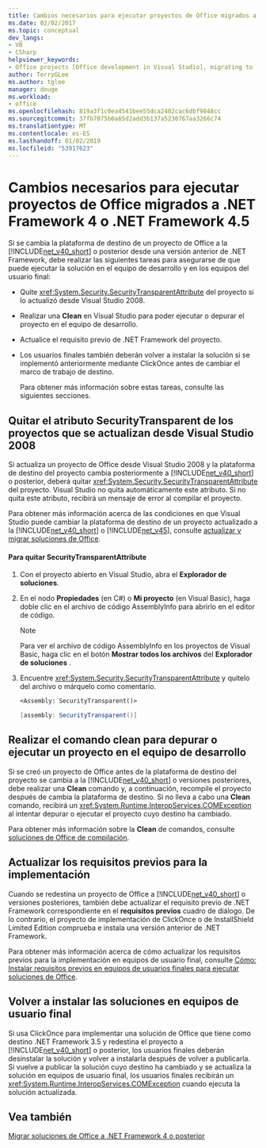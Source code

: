 ```yaml
---
title: Cambios necesarios para ejecutar proyectos de Office migrados a .NET Framework 4 o .NET Framework 4.5
ms.date: 02/02/2017
ms.topic: conceptual
dev_langs:
- VB
- CSharp
helpviewer_keywords:
- Office projects [Office development in Visual Studio], migrating to .NET Framework 4
author: TerryGLee
ms.author: tglee
manager: douge
ms.workload:
- office
ms.openlocfilehash: 819a3f1c0ea4541bee55dca2402cac6dbf9848cc
ms.sourcegitcommit: 37fb7075b0a65d2add3b137a5230767aa3266c74
ms.translationtype: MT
ms.contentlocale: es-ES
ms.lasthandoff: 01/02/2019
ms.locfileid: "53917623"
---
```

# <a name="required-changes-to-run-office-projects-that-you-migrate-to-the-net-framework-4-or-the-net-framework-45"></a>Cambios necesarios para ejecutar proyectos de Office migrados a .NET Framework 4 o .NET Framework 4.5
  Si se cambia la plataforma de destino de un proyecto de Office a la [!INCLUDE[net_v40_short](../sharepoint/includes/net-v40-short-md.md)] o posterior desde una versión anterior de .NET Framework, debe realizar las siguientes tareas para asegurarse de que puede ejecutar la solución en el equipo de desarrollo y en los equipos del usuario final:  
  
- Quite <xref:System.Security.SecurityTransparentAttribute> del proyecto si lo actualizó desde Visual Studio 2008.  
  
- Realizar una **Clean** en Visual Studio para poder ejecutar o depurar el proyecto en el equipo de desarrollo.  
  
- Actualice el requisito previo de .NET Framework del proyecto.  
  
- Los usuarios finales también deberán volver a instalar la solución si se implementó anteriormente mediante ClickOnce antes de cambiar el marco de trabajo de destino.  
  
  Para obtener más información sobre estas tareas, consulte las siguientes secciones.  
  
## <a name="remove-the-securitytransparent-attribute-from-projects-that-you-upgrade-from-visual-studio-2008"></a>Quitar el atributo SecurityTransparent de los proyectos que se actualizan desde Visual Studio 2008  
 Si actualiza un proyecto de Office desde Visual Studio 2008 y la plataforma de destino del proyecto cambia posteriormente a [!INCLUDE[net_v40_short](../sharepoint/includes/net-v40-short-md.md)] o posterior, deberá quitar <xref:System.Security.SecurityTransparentAttribute> del proyecto. Visual Studio no quita automáticamente este atributo. Si no quita este atributo, recibirá un mensaje de error al compilar el proyecto.  
  
 Para obtener más información acerca de las condiciones en que Visual Studio puede cambiar la plataforma de destino de un proyecto actualizado a la [!INCLUDE[net_v40_short](../sharepoint/includes/net-v40-short-md.md)] o [!INCLUDE[net_v45](../vsto/includes/net-v45-md.md)], consulte [actualizar y migrar soluciones de Office](../vsto/upgrading-and-migrating-office-solutions.md).  
  
#### <a name="to-remove-the-securitytransparentattribute"></a>Para quitar SecurityTransparentAttribute  
  
1.  Con el proyecto abierto en Visual Studio, abra el **Explorador de soluciones**.  
  
2.  En el nodo **Propiedades** (en C#) o **Mi proyecto** (en Visual Basic), haga doble clic en el archivo de código AssemblyInfo para abrirlo en el editor de código.  
  
    > [!NOTE]  
    >  Para ver el archivo de código AssemblyInfo en los proyectos de Visual Basic, haga clic en el botón **Mostrar todos los archivos** del **Explorador de soluciones** .  
  
3.  Encuentre <xref:System.Security.SecurityTransparentAttribute> y quítelo del archivo o márquelo como comentario.  
  
    ```vb  
    <Assembly: SecurityTransparent()>  
    ```  
  
    ```csharp  
    [assembly: SecurityTransparent()]  
    ```  
  
## <a name="perform-the-clean-command-to-debug-or-run-a-project-on-the-development-computer"></a>Realizar el comando clean para depurar o ejecutar un proyecto en el equipo de desarrollo  
 Si se creó un proyecto de Office antes de la plataforma de destino del proyecto se cambia a la [!INCLUDE[net_v40_short](../sharepoint/includes/net-v40-short-md.md)] o versiones posteriores, debe realizar una **Clean** comando y, a continuación, recompile el proyecto después de cambia la plataforma de destino. Si no lleva a cabo una **Clean** comando, recibirá un <xref:System.Runtime.InteropServices.COMException> al intentar depurar o ejecutar el proyecto cuyo destino ha cambiado.  
  
 Para obtener más información sobre la **Clean** de comandos, consulte [soluciones de Office de compilación](../vsto/building-office-solutions.md).  
  
## <a name="update-the-prerequisites-for-deployment"></a>Actualizar los requisitos previos para la implementación  
 Cuando se redestina un proyecto de Office a [!INCLUDE[net_v40_short](../sharepoint/includes/net-v40-short-md.md)] o versiones posteriores, también debe actualizar el requisito previo de .NET Framework correspondiente en el **requisitos previos** cuadro de diálogo. De lo contrario, el proyecto de implementación de ClickOnce o de InstallShield Limited Edition comprueba e instala una versión anterior de .NET Framework.  
  
 Para obtener más información acerca de cómo actualizar los requisitos previos para la implementación en equipos de usuario final, consulte [Cómo: Instalar requisitos previos en equipos de usuarios finales para ejecutar soluciones de Office](https://msdn.microsoft.com/74dd2c52-838f-4abf-b2b4-4d7b0c2a0a98).  
  
## <a name="reinstall-solutions-on-end-user-computers"></a>Volver a instalar las soluciones en equipos de usuario final  
 Si usa ClickOnce para implementar una solución de Office que tiene como destino .NET Framework 3.5 y redestina el proyecto a [!INCLUDE[net_v40_short](../sharepoint/includes/net-v40-short-md.md)] o posterior, los usuarios finales deberán desinstalar la solución y volver a instalarla después de volver a publicarla. Si vuelve a publicar la solución cuyo destino ha cambiado y se actualiza la solución en equipos de usuario final, los usuarios finales recibirán un <xref:System.Runtime.InteropServices.COMException> cuando ejecuta la solución actualizada.  
  
## <a name="see-also"></a>Vea también  
 [Migrar soluciones de Office a .NET Framework 4 o posterior](../vsto/migrating-office-solutions-to-the-dotnet-framework-4-or-later.md)  
